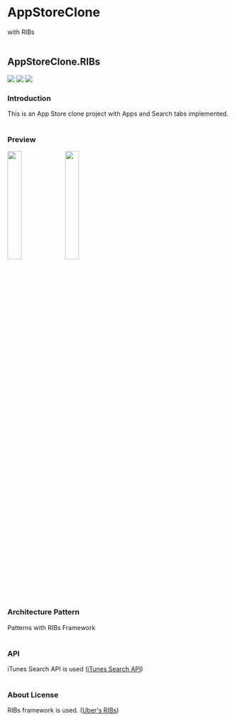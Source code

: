 # AppStoreClone
with RIBs
<br>
<br>

## AppStoreClone.RIBs
<p>
  <img src="https://img.shields.io/badge/iOS-14.0+-blue"/>
  <img src="https://img.shields.io/badge/Swift-blue"/>
  <img src="https://img.shields.io/badge/RIBs-blue"/>
</p>

### Introduction
This is an App Store clone project with Apps and Search tabs implemented.
<br>
<br>

### Preview
<p align="leading">
  <img width="25%" src="https://github.com/cyeond/AppStoreClone/assets/139483587/a0a0fc51-3874-4a43-8a4c-20aceb874211">
  <img width="25%" src="https://github.com/cyeond/AppStoreClone/assets/139483587/3ab7c854-0e7c-40e9-a29c-6b48a9e26bc5">
</p>
<br>

### Architecture Pattern
Patterns with RIBs Framework
<br>
<br>

### API
iTunes Search API is used ([iTunes Search API](https://developer.apple.com/library/archive/documentation/AudioVideo/Conceptual/iTuneSearchAPI/index.html#))
<br>
<br>

### About License
RIBs framework is used. ([Uber's RIBs](https://github.com/uber/RIBs))
